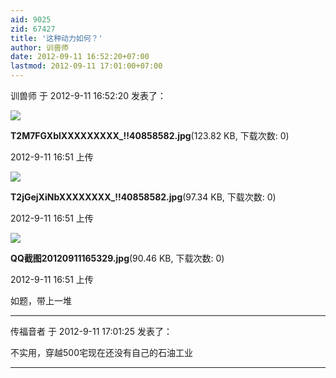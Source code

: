 ```yaml
---
aid: 9025
zid: 67427
title: '这种动力如何？'
author: 训兽师
date: 2012-09-11 16:52:20+07:00
lastmod: 2012-09-11 17:01:00+07:00
---
```


训兽师 于 2012-9-11 16:52:20 发表了：

![](https://mirrors.tuna.tsinghua.edu.cn/osdn/lgqm/72877/165118nlfwnshna93ainhn.jpg)



**T2M7FGXblXXXXXXXXX\_!!40858582.jpg**(123.82 KB, 下载次数: 0)



2012-9-11 16:51 上传



![](https://mirrors.tuna.tsinghua.edu.cn/osdn/lgqm/72877/165115uue0esnz0o8i96ze.jpg)



**T2jGejXiNbXXXXXXXX\_!!40858582.jpg**(97.34 KB, 下载次数: 0)



2012-9-11 16:51 上传



![](https://mirrors.tuna.tsinghua.edu.cn/osdn/lgqm/72877/165113i5msb64w5a5aa6um.jpg)



**QQ截图20120911165329.jpg**(90.46 KB, 下载次数: 0)



2012-9-11 16:51 上传



如题，带上一堆

---------

传福音者 于 2012-9-11 17:01:25 发表了：

不实用，穿越500宅现在还没有自己的石油工业

---------

